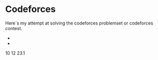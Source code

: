 
# Codeforces


Here`s my attempt at solving the codeforces problemset or codeforces  contest.

-
-
10 12 23.1


